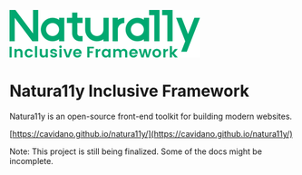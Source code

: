 ![Naturally Inclusive Framework Logo](./images/naturally-logo-color.svg)

# Natura11y Inclusive Framework

Natura11y is an open-source front-end toolkit for building modern websites.

[https://cavidano.github.io/natura11y/](https://cavidano.github.io/natura11y/)

Note: This project is still being finalized. Some of the docs might be incomplete. 
